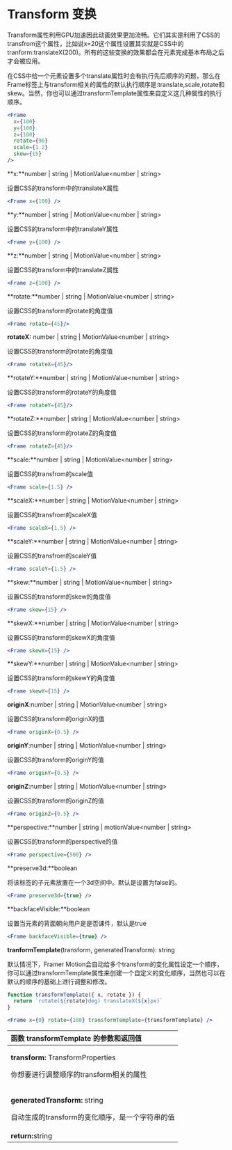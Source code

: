 # Transform 变换

Transform属性利用GPU加速因此动画效果更加流畅。它们其实是利用了CSS的transfrom这个属性，比如说x=20这个属性设置其实就是CSS中的tranform:translateX\(200\)。所有的这些变换的效果都会在元素完成基本布局之后才会被应用。

在CSS中给一个元素设置多个translate属性时会有执行先后顺序的问题，那么在Frame标签上与transform相关的属性的默认执行顺序是:translate,scale,rotate和skew。当然，你也可以通过transformTemplate属性来自定义这几种属性的执行顺序。

```jsx
<Frame
  x={100}
  y={100}
  z={100}
  rotate={90}
  scale={1.2}
  skew={15}
/>
```



**x:**number \| string \| MotionValue&lt;number \| string&gt;

设置CSS的transform中的translateX属性

```jsx
<Frame x={100} />
```



**y:**number \| string \| MotionValue&lt;number \| string&gt;

设置CSS的transform中的translateY属性

```jsx
<Frame y={100} />
```



**z:**number \| string \| MotionValue&lt;number \| string&gt;

设置CSS的transform中的translateZ属性

```jsx
<Frame z={100} />
```



**rotate:**number \| string \| MotionValue&lt;number \| string&gt;

设置CSS的transform的rotate的角度值

```jsx
<Frame rotate={45}/>
```



**rotateX:** number \| string \| MotionValue&lt;number \| string&gt;

设置CSS的transform的rotate的角度值

```jsx
<Frame rotateX={45}/>
```



**rotateY:**number \| string \| MotionValue&lt;number \| string&gt;

设置CSS的transform的rotateY的角度值

```jsx
<Frame rotateY={45}/>
```



**rotateZ:**number \| string \| MotionValue&lt;number \| string&gt;

设置CSS的transform的rotateZ的角度值

```jsx
<Frame rotateZ={45}/>
```



**scale:**number \| string \| MotionValue&lt;number \| string&gt;

设置CSS的transfrom的scale值

```jsx
<Frame scale={1.5} />
```



**scaleX:**number \| string \| MotionValue&lt;number \| string&gt;

设置CSS的transfrom的scaleX值

```jsx
<Frame scaleX={1.5} />
```



**scaleY:**number \| string \| MotionValue&lt;number \| string&gt;

设置CSS的transfrom的scaleY值

```jsx
<Frame scaleY={1.5} />
```



**skew:**number \| string \| MotionValue&lt;number \| string&gt;

设置CSS的transform的skew的角度值

```jsx
<Frame skew={15} />
```





**skewX:**number \| string \| MotionValue&lt;number \| string&gt;

设置CSS的transform的skewX的角度值

```jsx
<Frame skewX={15} />
```





**skewY:**number \| string \| MotionValue&lt;number \| string&gt;

设置CSS的transform的skewY的角度值

```jsx
<Frame skewY={15} />
```



**originX**:number \| string \| MotionValue&lt;number \| string&gt;

设置CSS的transform的originX的值

```jsx
<Frame originX={0.5} />
```



**originY**:number \| string \| MotionValue&lt;number \| string&gt;

设置CSS的transform的originY的值

```jsx
<Frame originY={0.5} />
```



**originZ**:number \| string \| MotionValue&lt;number \| string&gt;

设置CSS的transform的originZ的值

```jsx
<Frame originZ={0.5} />
```



**perspective:**number \| string \| motionValue&lt;number \| string&gt;

设置CSS的transform的perspective的值

```jsx
<Frame perspective={500} />
```



**preserve3d:**boolean

将该标签的子元素放置在一个3d空间中。默认是设置为false的。

```jsx
<Frame preserve3d={true} />
```



**backfaceVisible:**boolean

设置当元素的背面朝向用户是是否课件，默认是true

```jsx
<Frame backfaceVisible={true} />
```



**tranformTemplate**\(transform, generatedTransform\): string

默认情况下，Framer Motion会自动给多个transform的变化属性设定一个顺序，你可以通过transformTemplate属性来创建一个自定义的变化顺序，当然也可以在默认的顺序的基础上进行调整和修改。

```jsx
function transformTemplate({ x, rotate }) {
  return `rotate(${rotate}deg) translateX(${x}px)`
}

<Frame x={0} rotate={180} transformTemplate={transformTemplate} />
```

<table>
  <thead>
    <tr>
      <th style="text-align:left">&#x51FD;&#x6570; transformTemplate &#x7684;&#x53C2;&#x6570;&#x548C;&#x8FD4;&#x56DE;&#x503C;</th>
    </tr>
  </thead>
  <tbody>
    <tr>
      <td style="text-align:left">
        <p><b>transform: </b>TransformProperties</p>
        <p>&#x4F60;&#x60F3;&#x8981;&#x8FDB;&#x884C;&#x8C03;&#x6574;&#x987A;&#x5E8F;&#x7684;transform&#x76F8;&#x5173;&#x7684;&#x5C5E;&#x6027;</p>
      </td>
    </tr>
    <tr>
      <td style="text-align:left">
        <p><b>generatedTransform:</b> string</p>
        <p>&#x81EA;&#x52A8;&#x751F;&#x6210;&#x7684;transform&#x7684;&#x53D8;&#x5316;&#x987A;&#x5E8F;&#xFF0C;&#x662F;&#x4E00;&#x4E2A;&#x5B57;&#x7B26;&#x4E32;&#x7684;&#x503C;</p>
      </td>
    </tr>
    <tr>
      <td style="text-align:left"><b>return:</b>string</td>
    </tr>
  </tbody>
</table>























